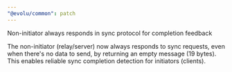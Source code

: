 ```yaml
---
"@evolu/common": patch
---
```


Non-initiator always responds in sync protocol for completion feedback

The non-initiator (relay/server) now always responds to sync requests, even when there's no data to send, by returning an empty message (19 bytes). This enables reliable sync completion detection for initiators (clients).

